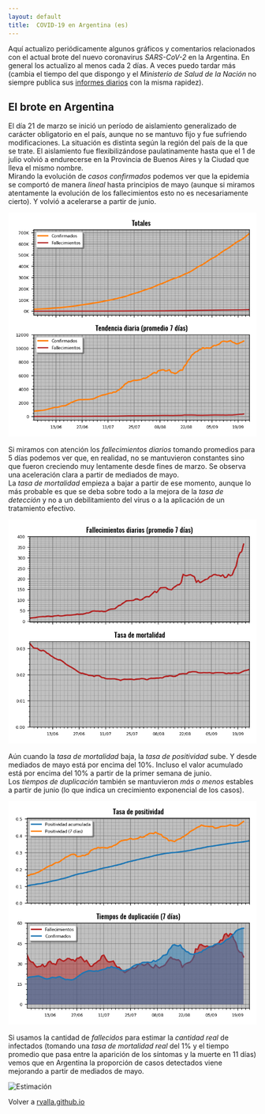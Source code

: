 ```yaml
---
layout: default
title:  COVID-19 en Argentina (es)
---
```


Aquí actualizo periódicamente algunos gráficos y comentarios relacionados con el actual brote del nuevo
coronavirus *SARS-CoV-2* en la Argentina. En general los actualizo al menos cada 2 días. A veces puedo
tardar más (cambia el tiempo del que dispongo y el *Ministerio de Salud de la Nación* no siempre publica
sus [informes diarios](https://www.argentina.gob.ar/coronavirus/informe-diario) con la misma rapidez).

## El brote en Argentina

El día 21 de marzo se inició un período de aislamiento generalizado de carácter obligatorio en el país, aunque
no se mantuvo fijo y fue sufriendo modificaciones. La situación es distinta según la región del país de la que
se trate. El aislamiento fue flexibilizándose paulatinamente hasta que el 1 de julio volvió a endurecerse en
la Provincia de Buenos Aires y la Ciudad que lleva el mismo nombre.  
Mirando la evolución de *casos confirmados* podemos ver que la epidemia se comportó de manera *lineal* hasta
principios de mayo (aunque si miramos atentamente la evolución de los fallecimientos esto no es necesariamente
cierto). Y volvió a acelerarse a partir de junio.

![Resumen Argentina A](https://github.com/rvalla/COVID-19/raw/master/Argentina_Data/actual_charts/1_ArgentinaA.png)

Si miramos con atención los *fallecimientos diarios* tomando promedios para 5 días podemos ver que, en realidad,
no se mantuvieron constantes sino que fueron creciendo muy lentamente desde fines de marzo. Se observa
una aceleración clara a partir de mediados de mayo.  
La *tasa de mortalidad* empieza a bajar a partir de ese momento, aunque lo más probable es que se deba sobre todo
a la mejora de la *tasa de detección* y no a un debilitamiento del virus o a la aplicación de un tratamiento
efectivo.

![Resumen Argentina B](https://github.com/rvalla/COVID-19/raw/master/Argentina_Data/actual_charts/1_ArgentinaB.png)

Aún cuando la *tasa de mortalidad* baja, la *tasa de positividad* sube. Y desde mediados de mayo está por encima
del 10%. Incluso el valor acumulado está por encima del 10% a partir de la primer semana de junio.  
Los *tiempos de duplicación* también se mantuvieron *más o menos* estables a partir de junio (lo que indica un
crecimiento exponencial de los casos).

![Resumen Argentina C](https://github.com/rvalla/COVID-19/raw/master/Argentina_Data/actual_charts/1_ArgentinaC.png)

Si usamos la cantidad de *fallecidos* para estimar la *cantidad real* de infectados (tomando una *tasa de mortalidad
real* del 1% y el tiempo promedio que pasa entre la aparición de los síntomas y la muerte en 11 días) vemos
que en Argentina la proporción de casos detectados viene mejorando a partir de mediados de mayo.

![Estimación](https://github.com/rvalla/COVID-19/raw/master/Argentina_Data/actual_charts/1_E_00_KnownRatioAndEstimation.png)

Volver a [rvalla.github.io](https://rvalla.github.io)
